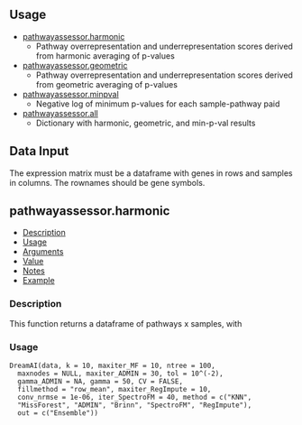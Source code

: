 ## Usage
- [pathwayassessor.harmonic](#harmonic)
   - Pathway overrepresentation and underrepresentation scores derived from harmonic averaging of p-values
- [pathwayassessor.geometric](#geometric)
   - Pathway overrepresentation and underrepresentation scores derived from geometric averaging of p-values
- [pathwayassessor.minpval](#minpval)
   - Negative log of minimum p-values for each sample-pathway paid
- [pathwayassessor.all](#all)
   - Dictionary with harmonic, geometric, and min-p-val results

## Data Input
The expression matrix must be a dataframe with genes in rows and samples in columns. 
The rownames should be gene symbols.

## pathwayassessor.harmonic
- [Description](#description)
- [Usage](#usage)
- [Arguments](#arguments)
- [Value](#value)
- [Notes](#notes)
- [Example](#example)


### Description

This function returns a dataframe of pathways x samples, with 

### Usage
```
DreamAI(data, k = 10, maxiter_MF = 10, ntree = 100,
  maxnodes = NULL, maxiter_ADMIN = 30, tol = 10^(-2),
  gamma_ADMIN = NA, gamma = 50, CV = FALSE,
  fillmethod = "row_mean", maxiter_RegImpute = 10,
  conv_nrmse = 1e-06, iter_SpectroFM = 40, method = c("KNN",
  "MissForest", "ADMIN", "Brinn", "SpectroFM", "RegImpute"),
  out = c("Ensemble"))
```